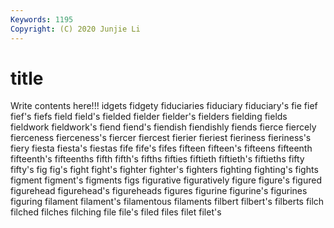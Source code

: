 ```yaml
---
Keywords: 1195
Copyright: (C) 2020 Junjie Li
---
```


# title

Write contents here!!!
idgets 
fidgety 
fiduciaries 
fiduciary 
fiduciary's 
fie 
fief
fief's 
fiefs 
field 
field's 
fielded 
fielder 
fielder's 
fielders 
fielding 
fields
fieldwork 
fieldwork's 
fiend 
fiend's 
fiendish 
fiendishly 
fiends 
fierce 
fiercely 
fierceness
fierceness's 
fiercer 
fiercest 
fierier 
fieriest 
fieriness 
fieriness's 
fiery 
fiesta 
fiesta's
fiestas 
fife 
fife's 
fifes 
fifteen 
fifteen's 
fifteens 
fifteenth 
fifteenth's 
fifteenths
fifth 
fifth's 
fifths 
fifties 
fiftieth 
fiftieth's 
fiftieths 
fifty 
fifty's 
fig
fig's 
fight 
fight's 
fighter 
fighter's 
fighters 
fighting 
fighting's 
fights 
figment
figment's 
figments 
figs 
figurative 
figuratively 
figure 
figure's 
figured 
figurehead 
figurehead's
figureheads 
figures 
figurine 
figurine's 
figurines 
figuring 
filament 
filament's 
filamentous 
filaments
filbert 
filbert's 
filberts 
filch 
filched 
filches 
filching 
file 
file's 
filed
files 
filet 
filet's 
